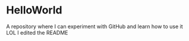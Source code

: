 # HelloWorld
A repository where I can experiment with GitHub and learn how to use it
LOL I edited the README
